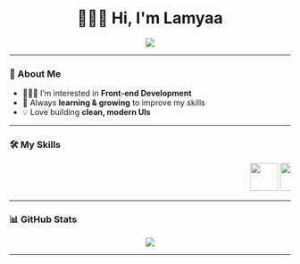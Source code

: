 <h1 align="center">🙋🏻‍♀️ Hi, I'm Lamyaa</h1>

<p align="center">
  <img src="https://readme-typing-svg.herokuapp.com?color=F77C7C&size=24&center=true&vCenter=true&width=500&lines=Front-end+Developer+💻;Always+Eager+to+Learn+and+Grow;Passionate+About+UI+%26+UX" />
</p>

---

### 👀 About Me
- 👩🏻‍💻 I’m interested in **Front-end Development**
- 🌱 Always **learning & growing** to improve my skills
- 💡 Love building **clean, modern UIs**

---

### 🛠️ My Skills
<p align="center">
  <marquee behavior="alternate" direction="left" scrollamount="5">
    <img src="https://skillicons.dev/icons?i=js" height="50" />
    <img src="https://skillicons.dev/icons?i=react" height="50" />
    <img src="https://skillicons.dev/icons?i=tailwind" height="50" />
    <img src="https://skillicons.dev/icons?i=html" height="50" />
    <img src="https://skillicons.dev/icons?i=css" height="50" />
    <img src="https://skillicons.dev/icons?i=github" height="50" />
  </marquee>
</p>

---

### 📊 GitHub Stats
<p align="center">
  <img src="https://github-readme-streak-stats.herokuapp.com?user=LamoDev&theme=tokyonight&hide_border=true" />
</p>

---

<!---
LamoDev/LamoDev is a ✨ special ✨ repository because its `README.md` (this file) appears on your GitHub profile.
You can click the Preview link to take a look at your changes.
--->
